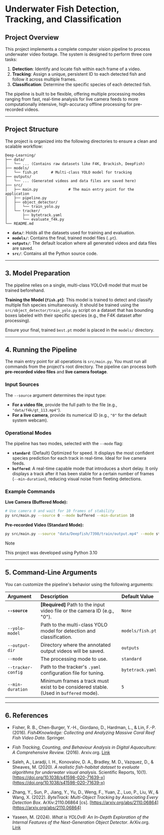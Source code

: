 # Underwater Fish Detection, Tracking, and Classification



## Project Overview

This project implements a complete computer vision pipeline to process underwater video footage. The system is designed to perform three core tasks:

1.  **Detection**: Identify and locate fish within each frame of a video.
2.  **Tracking**: Assign a unique, persistent ID to each detected fish and follow it across multiple frames.
3.  **Classification**: Determine the specific species of each detected fish.

The pipeline is built to be flexible, offering multiple processing modes ranging from fast, real-time analysis for live camera feeds to more computationally intensive, high-accuracy offline processing for pre-recorded videos.

---

## Project Structure

The project is organized into the following directories to ensure a clean and scalable workflow:

```
Deep-Learning/
├── data/
│   └── ... (Contains raw datasets like F4K, Brackish, DeepFish)
├── models/
│   └── fish.pt      # Multi-class YOLO model for tracking
├── outputs/
│   └── ... (Generated videos and data files are saved here)
├── src/
│   ├── main.py              # The main entry point for the application
│   ├── pipeline.py             
│   ├── object_detector/
│   │   └── train_yolo.py
│   └── tracker/
│       ├── bytetrack.yaml
│       └── evaluate_f4k.py
└── README.md
```

* **`data/`**: Holds all the datasets used for training and evaluation.
* **`models/`**: Contains the final, trained model files (`.pt`).
* **`outputs/`**: The default location where all generated videos and data files are saved.
* **`src/`**: Contains all the Python source code.

---

## 3. Model Preparation

The pipeline relies on a single, multi-class YOLOv8 model that must be trained beforehand.

**Training the Model (`fish.pt`)**: This model is trained to detect and classify multiple fish species simultaneously. It should be trained using the `src/object_detector/train_yolo.py` script on a dataset that has bounding boxes labeled with their specific species (e.g., the F4K dataset after processing).

Ensure your final, trained `best.pt` model is placed in the `models/` directory.


---

## 4. Running the Pipeline

The main entry point for all operations is `src/main.py`. You must run all commands from the project's root directory. The pipeline can process both **pre-recorded video files** and **live camera footage**.

### Input Sources

The `--source` argument determines the input type:
* **For a video file**, provide the full path to the file (e.g., `"data/f4k/gt_113.mp4"`).
* **For a live camera**, provide its numerical ID (e.g., `"0"` for the default system webcam).

### Operational Modes

The pipeline has two modes, selected with the `--mode` flag:

* **`standard`**: (Default) Optimized for speed. It displays the most confident species prediction for each track in real-time. Ideal for live camera feeds.
* **`buffered`**: A real-time capable mode that introduces a short delay. It only displays a track after it has been stable for a certain number of frames (`--min-duration`), reducing visual noise from fleeting detections.

### Example Commands

**Live Camera (Buffered Mode):**
```bash
# Use camera 0 and wait for 10 frames of stability
py src/main.py --source 0 --mode buffered --min-duration 10
```

**Pre-recorded Video (Standard Mode):**
```bash
py src/main.py --source "data/Deepfish/7398/train/output.mp4" --mode standard --yolo-model "models/fish.pt"
```

> [!NOTE]  
> This project was developed using Python 3.10


---

## 5. Command-Line Arguments

You can customize the pipeline's behavior using the following arguments:

| Argument | Description | Default Value |
| :--- | :--- | :--- |
| **`--source`** | **[Required]** Path to the input video file or the camera ID (e.g., "0"). | `None` |
| `--yolo-model` | Path to the multi-class YOLO model for detection and classification. | `models/fish.pt` |
| `--output-dir` | Directory where the annotated output videos will be saved. | `outputs` |
| `--mode` | The processing mode to use. | `standard` |
| `--tracker-config`| Path to the tracker's `.yaml` configuration file for tuning. | `bytetrack.yaml` |
| `--min-duration` | Minimum frames a track must exist to be considered stable. (Used in `buffered` mode).| `5` |


---

## 6. References

- Fisher, R. B., Chen-Burger, Y.-H., Giordano, D., Hardman, L., & Lin, F.-P. (2016). *Fish4Knowledge: Collecting and Analyzing Massive Coral Reef Fish Video Data*. Springer.

- *Fish Tracking, Counting, and Behaviour Analysis in Digital Aquaculture: A Comprehensive Review.* (2016). Arxiv.org. [Link](https://arxiv.org/html/2406.17800v1#S5)

- Saleh, A., Laradji, I. H., Konovalov, D. A., Bradley, M. D., Vazquez, D., & Sheaves, M. (2020). *A realistic fish-habitat dataset to evaluate algorithms for underwater visual analysis.* Scientific Reports, 10(1). [https://doi.org/10.1038/s41598-020-71639-x](https://doi.org/10.1038/s41598-020-71639-x)

- Zhang, Y., Sun, P., Jiang, Y., Yu, D., Weng, F., Yuan, Z., Luo, P., Liu, W., & Wang, X. (2022). *ByteTrack: Multi-Object Tracking by Associating Every Detection Box*. ArXiv:2110.06864 [cs]. [https://arxiv.org/abs/2110.06864](https://arxiv.org/abs/2110.06864)

- Yaseen, M. (2024). *What is YOLOv8: An In-Depth Exploration of the Internal Features of the Next-Generation Object Detector*. ArXiv.org. [Link](https://arxiv.org/abs/2408.15857)
